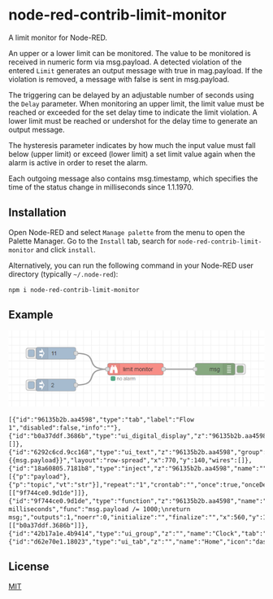 # node-red-contrib-limit-monitor

A limit monitor for Node-RED.

An upper or a lower limit can be monitored. The value to be monitored is received in numeric form via msg.payload. A detected violation of the entered `Limit` generates an output message with true in mag.payload. If the violation is removed, a message with false is sent in msg.payload.

The triggering can be delayed by an adjustable number of seconds using the `Delay` parameter. When monitoring an upper limit, the limit value must be reached or exceeded for the set delay time to indicate the limit violation. A lower limit must be reached or undershot for the delay time to generate an output message.

The hysteresis parameter indicates by how much the input value must fall below (upper limit) or exceed (lower limit) a set limit value again when the alarm is active in order to reset the alarm.

Each outgoing message also contains msg.timestamp, which specifies the time of the status change in milliseconds since 1.1.1970.

## Installation

Open Node-RED and select `Manage palette` from the menu to open the Palette Manager. Go to the `Install` tab, search for `node-red-contrib-limit-monitor` and click `install`.

Alternatively, you can run the following command in your Node-RED user directory (typically `~/.node-red`):

```
npm i node-red-contrib-limit-monitor
```

## Example

![](example.png)

```
[{"id":"96135b2b.aa4598","type":"tab","label":"Flow 1","disabled":false,"info":""},{"id":"b0a37ddf.3686b","type":"ui_digital_display","z":"96135b2b.aa4598","name":"Timestamp","group":"42b17a1e.4b9414","order":3,"width":"3","height":"1","digits":"10","decimals":"0","x":770,"y":180,"wires":[]},{"id":"6292c6cd.9cc168","type":"ui_text","z":"96135b2b.aa4598","group":"42b17a1e.4b9414","order":2,"width":"3","height":"1","name":"","label":"Timestamp","format":"{{msg.payload}}","layout":"row-spread","x":770,"y":140,"wires":[]},{"id":"18a60805.7181b8","type":"inject","z":"96135b2b.aa4598","name":"","props":[{"p":"payload"},{"p":"topic","vt":"str"}],"repeat":"1","crontab":"","once":true,"onceDelay":0.1,"topic":"","payload":"","payloadType":"date","x":370,"y":160,"wires":[["9f744ce0.9d1de"]]},{"id":"9f744ce0.9d1de","type":"function","z":"96135b2b.aa4598","name":"cut milliseconds","func":"msg.payload /= 1000;\nreturn msg;","outputs":1,"noerr":0,"initialize":"","finalize":"","x":560,"y":160,"wires":[["b0a37ddf.3686b"]]},{"id":"42b17a1e.4b9414","type":"ui_group","z":"","name":"Clock","tab":"d62e70e1.18023","order":1,"disp":true,"width":"6","collapse":false},{"id":"d62e70e1.18023","type":"ui_tab","z":"","name":"Home","icon":"dashboard","disabled":false,"hidden":false}]
```

## License

[MIT](LICENSE)